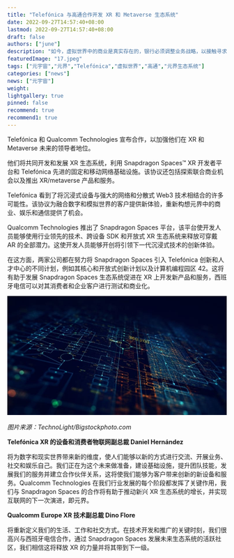```yaml
---
title: "Telefónica 与高通合作开发 XR 和 Metaverse 生态系统"
date: 2022-09-27T14:57:40+08:00
lastmod: 2022-09-27T14:57:40+08:00
draft: false
authors: ["june"]
description: "如今，虚拟世界中的商业是真实存在的，银行必须调整业务战略，以接触寻求个性化体验的下一代客户。"
featuredImage: "17.jpeg"
tags: ["元宇宙","元界","Telefónica","虚拟世界","高通","元界生态系统"]
categories: ["news"]
news: ["元宇宙"]
weight: 
lightgallery: true
pinned: false
recommend: true
recommend1: true
---
```




Telefónica 和 Qualcomm Technologies 宣布合作，以加强他们在 XR 和 Metaverse 未来的领导者地位。 

他们将共同开发和发展 XR 生态系统，利用 Snapdragon Spaces™ XR 开发者平台和 Telefónica 先进的固定和移动网络基础设施。该协议还包括探索联合商业机会以及推出 XR/metaverse 产品和服务。

Telefónica 看到了将沉浸式设备与强大的网络和分散式 Web3 技术相结合的许多可能性。该协议为融合数字和模拟世界的客户提供新体验，重新构想元界中的商业、娱乐和通信提供了机会。

Qualcomm Technologies 推出了 Snapdragon Spaces 平台，该平台使开发人员能够使用行业领先的技术、跨设备 SDK 和开放式 XR 生态系统来释放可穿戴 AR 的全部潜力。这使开发人员能够开创将引领下一代沉浸式技术的创新体验。

在这方面，两家公司都在努力将 Snapdragon Spaces 引入 Telefónica 创新和人才中心的不同计划，例如其核心和开放式创新计划以及计算机编程园区 42。这将有助于发展 Snapdragon Spaces 生态系统促进在 XR 上开发新产品和服务，西班牙电信可以对其消费者和企业客户进行测试和商业化。

![Telefónica 与高通合作开发 XR &  元界生态系统](16.jpg)

*图片来源：TechnoLight/Bigstockphoto.com*



**Telefónica XR 的设备和消费者物联网副总裁 Daniel Hernández**

将为数字和现实世界带来新的维度，使人们能够以新的方式进行交流、开展业务、社交和娱乐自己。我们正在为这个未来做准备，建设基础设施，提升团队技能，发展我们的服务并建立合作伙伴关系，这将使我们能够为客户带来创新的新设备和服务。Qualcomm Technologies 在我们行业发展的每个阶段都发挥了关键作用，我们与 Snapdragon Spaces 的合作将有助于推动新兴 XR 生态系统的增长，并实现互联网的下一次演进，即元界。

**Qualcomm Europe XR 技术副总裁 Dino Flore**

将重新定义我们的生活、工作和社交方式。在技术开发和推广的关键时刻，我们很高兴与西班牙电信合作，通过 Snapdragon Spaces 发展未来生态系统的活跃社区，我们相信这将释放 XR 的力量并将其带到下一级。
